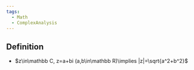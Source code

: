 ```yaml
---
tags:
  - Math
  - ComplexAnalysis
---
```

## Definition
- $z\in\mathbb C, z=a+bi (a,b\in\mathbb R)\implies |z|=\sqrt{a^2+b^2}$